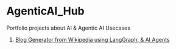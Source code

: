 # AgenticAI_Hub
Portfolio projects about AI &amp; Agentic AI Usecases

1. [Blog Generator from Wikipedia using LangGraph, & AI Agents](https://github.com/piyush8227/AgenticAI_Hub/tree/main/Blog%20Generation%20with%20Wikipedia)
